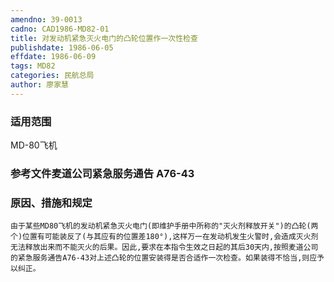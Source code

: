 ```yaml
---
amendno: 39-0013  
cadno: CAD1986-MD82-01  
title: 对发动机紧急灭火电门的凸轮位置作一次性检查  
publishdate: 1986-06-05  
effdate: 1986-06-09  
tags: MD82  
categories: 民航总局  
author: 廖家慧  
---
```

  
### 适用范围  
MD-80飞机  
  
<!--more-->  
### 参考文件麦道公司紧急服务通告 A76-43  
  
### 原因、措施和规定  
    由于某些MD80飞机的发动机紧急灭火电门(即维护手册中所称的"灭火剂释放开关")的凸轮(两个)位置有可能装反了(与其应有的位置差180°),这样万一在发动机发生火警时,会造成灭火剂无法释放出来而不能灭火的后果。因此,要求在本指令生效之日起的其后30天内,按照麦道公司的紧急服务通告A76-43对上述凸轮的位置安装得是否合适作一次检查。如果装得不恰当,则应予以纠正。  
